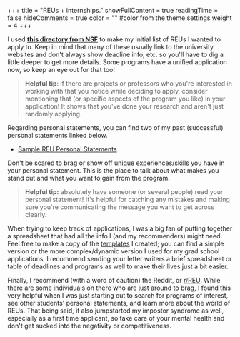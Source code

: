+++
title = "REUs + internships."
showFullContent = true
readingTime = false
hideComments = true
color = "" #color from the theme settings
weight = 4
+++

I used [**this directory from NSF**](https://www.nsf.gov/funding/initiatives/reu/search) to make my initial list of REUs I wanted to apply to. Keep in mind that many of these usually link to the university websites and don't always show deadline info, etc. so you'll have to dig a little deeper to get more details. Some programs have a unified application now, so keep an eye out for that too! 

>**Helpful tip**: if there are projects or professors who you're interested in working with that you notice while deciding to apply, consider mentioning that (or specific aspects of the program you like) in your application! It shows that you've done your research and aren't just randomly applying.

Regarding personal statements, you can find two of my past (successful) personal statements linked below.
- [Sample REU Personal Statements](https://docs.google.com/document/d/1Ss0KnoFrItaDwTtHyf6QtIcEbrKjvug88OIp5zcjN4U/edit?usp=sharing)

Don't be scared to brag or show off unique experiences/skills you have in your personal statement. This is the place to talk about what makes you stand out and what you want to gain from the program.

>**Helpful tip:** absolutely have someone (or several people) read your personal statement! It's helpful for catching any mistakes and making sure you're communicating the message you want to get across clearly.

When trying to keep track of applications, I was a big fan of putting together a spreadsheet that had all the info I (and my recommenders) might need. Feel free to make a copy of the [templates](/resources/templates.md) I created; you can find a simple version or the more complex/dynamic version I used for my grad school applications. I recommend sending your letter writers a brief spreadsheet or table of deadlines and programs as well to make their lives just a bit easier.

Finally, I recommend (with a word of caution) the Reddit, or [r/REU](https://www.reddit.com/r/REU/). While there are some individuals on there who are just around to brag, I found this very helpful when I was just starting out to search for programs of interest, see other students' personal statements, and learn more about the world of REUs. That being said, it also jumpstarted my impostor syndrome as well, especially as a first time applicant, so take care of your mental health and don't get sucked into the negativity or competitiveness.